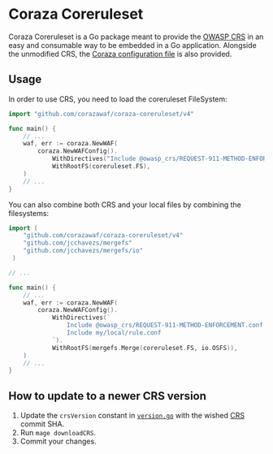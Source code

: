 # Coraza Coreruleset
Coraza Coreruleset is a Go package meant to provide the [OWASP CRS](https://github.com/coreruleset/coreruleset) in an easy and consumable way to be embedded in a Go application. Alongside the unmodified CRS, the [Coraza configuration file](https://github.com/corazawaf/coraza/blob/main/coraza.conf-recommended) is also provided.
## Usage

In order to use CRS, you need to load the coreruleset FileSystem:

```go
import "github.com/corazawaf/coraza-coreruleset/v4"

func main() {
    // ...
    waf, err := coraza.NewWAF(
        coraza.NewWAFConfig().
            WithDirectives("Include @owasp_crs/REQUEST-911-METHOD-ENFORCEMENT.conf").
            WithRootFS(coreruleset.FS),
    )
    // ...
}
```

You can also combine both CRS and your local files by combining the filesystems:

```go
import (
    "github.com/corazawaf/coraza-coreruleset/v4"
    "github.com/jcchavezs/mergefs"
    "github.com/jcchavezs/mergefs/io"
 )

// ...

func main() {
    // ...
    waf, err := coraza.NewWAF(
        coraza.NewWAFConfig().
            WithDirectives(`
                Include @owasp_crs/REQUEST-911-METHOD-ENFORCEMENT.conf
                Include my/local/rule.conf
            `).
            WithRootFS(mergefs.Merge(coreruleset.FS, io.OSFS)),
    )
    // ...
}
```

## How to update to a newer CRS version

1. Update the `crsVersion` constant in [`version.go`](/version.go) with the wished [CRS](https://github.com/coreruleset/coreruleset) commit SHA.
2. Run `mage downloadCRS`.
3. Commit your changes.

